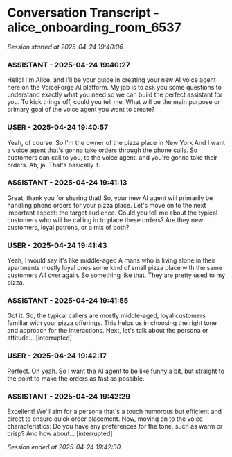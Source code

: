 # Conversation Transcript - alice_onboarding_room_6537

*Session started at 2025-04-24 19:40:06*

### ASSISTANT - 2025-04-24 19:40:27

Hello! I'm Alice, and I'll be your guide in creating your new AI voice agent here on the VoiceForge AI platform. My job is to ask you some questions to understand exactly what you need so we can build the perfect assistant for you. To kick things off, could you tell me: What will be the main purpose or primary goal of the voice agent you want to create?

### USER - 2025-04-24 19:40:57

Yeah, of course. So I'm the owner of the pizza place in New York And I want a voice agent that's gonna take orders through the phone calls. So customers can call to you, to the voice agent, and you're gonna take their orders. Ah, ja. That's basically it.

### ASSISTANT - 2025-04-24 19:41:13

Great, thank you for sharing that! So, your new AI agent will primarily be handling phone orders for your pizza place. Let's move on to the next important aspect: the target audience. Could you tell me about the typical customers who will be calling in to place these orders? Are they new customers, loyal patrons, or a mix of both?

### USER - 2025-04-24 19:41:43

Yeah, I would say it's like middle-aged A mans who is living alone in their apartments mostly loyal ones some kind of small pizza place with the same customers All over again. So something like that. They are pretty used to my pizza.

### ASSISTANT - 2025-04-24 19:41:55

Got it. So, the typical callers are mostly middle-aged, loyal customers familiar with your pizza offerings. This helps us in choosing the right tone and approach for the interactions. Next, let's talk about the persona or attitude... [interrupted]

### USER - 2025-04-24 19:42:17

Perfect. Oh yeah. So I want the AI agent to be like funny a bit, but straight to the point to make the orders as fast as possible.

### ASSISTANT - 2025-04-24 19:42:29

Excellent! We'll aim for a persona that's a touch humorous but efficient and direct to ensure quick order placement. Now, moving on to the voice characteristics: Do you have any preferences for the tone, such as warm or crisp? And how about... [interrupted]

*Session ended at 2025-04-24 19:42:30*
